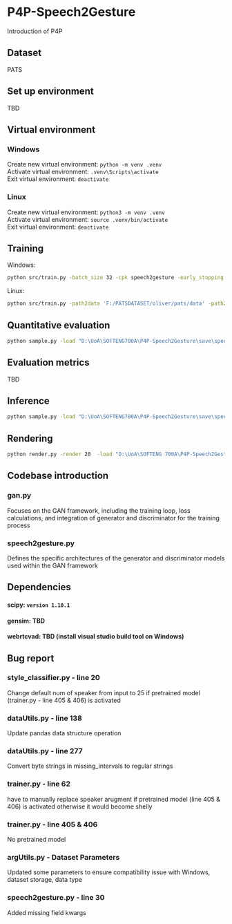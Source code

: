 # P4P-Speech2Gesture

Introduction of P4P

## Dataset

PATS

## Set up environment

TBD

## Virtual environment

### Windows

Create new virtual environment: `python -m venv .venv` <br>
Activate virtual environment: `.venv\Scripts\activate` <br>
Exit virtual environment: `deactivate` <br>

### Linux

Create new virtual environment: `python3 -m venv .venv` <br>
Activate virtual environment: `source .venv/bin/activate` <br>
Exit virtual environment: `deactivate` <br>

## Training

Windows:

```sh
python src/train.py -batch_size 32 -cpk speech2gesture -early_stopping 0 -exp 1 -fs_new '[15, 15]' -gan 1 -loss L1Loss -model Speech2Gesture_G -note speech2gesture -num_epochs 100 -overfit 0 -render 0 -save_dir save/speech2gesture/oliver -stop_thresh 3 -tb 1 -window_hop 5
```

Linux:

```sh
python src/train.py -path2data 'F:/PATSDATASET/oliver/pats/data' -path2outdata 'F:/PATSDATASET/oliver/pats/data' -batch_size 32 -cpk speech2gesture -early_stopping 0 -exp 1 -fs_new '[15, 15]' -gan 1 -input_modalities '["audio/log_mel_400"]' -loss L1Loss -modalities '["pose/data", "audio/log_mel_400"]' -model Speech2Gesture_G -note speech2gesture -num_epochs 100 -overfit 0 -render 0 -save_dir save/speech2gesture/oliver -speaker '["oliver"]' -stop_thresh 3 -tb 1 -window_hop 5
```

## Quantitative evaluation

```sh
python sample.py -load "D:\UoA\SOFTENG700A\P4P-Speech2Gesture\save\speech2gesture\oliver\exp_105_cpk_speech2gesture_speaker_['oliver']_model_Speech2Gesture_G_note_speech2gesture_weights.p" -path2data "F:\PATSDATASET\oliver\pats\data"
```

## Evaluation metrics

TBD

## Inference

```sh
python sample.py -load "D:\UoA\SOFTENG700A\P4P-Speech2Gesture\save\speech2gesture\oliver\exp_105_cpk_speech2gesture_speaker_['oliver']_model_Speech2Gesture_G_note_speech2gesture_weights.p" -sample_all_styles 20 -path2data "F:\PATSDATASET\oliver\pats\data"
```

## Rendering

```sh
python render.py -render 20  -load "D:\UoA\SOFTENG 700A\P4P-Speech2Gesture\save\speech2gesture\oliver\exp_105_cpk_speech2gesture_speaker_['oliver']_model_Speech2Gesture_G_note_speech2gesture_weights.p" -render_text 0 -path2data "F:\PATSDATASET\oliver\pats\data"
```

## Codebase introduction

### gan.py

Focuses on the GAN framework, including the training loop, loss calculations, and integration of generator and discriminator for the training process

### speech2gesture.py

Defines the specific architectures of the generator and discriminator models used within the GAN framework

## Dependencies

#### scipy: `version 1.10.1`

#### gensim: TBD

#### webrtcvad: TBD (install visual studio build tool on Windows)

## Bug report

### style_classifier.py - line 20

Change default num of speaker from input to 25 if pretrained model (trainer.py - line 405 & 406) is activated

### dataUtils.py - line 138

Update pandas data structure operation

### dataUtils.py - line 277

Convert byte strings in missing_intervals to regular strings

### trainer.py - line 62

have to manually replace speaker arugment if pretrained model (line 405 & 406) is activated otherwise it would become shelly

### trainer.py - line 405 & 406

No pretrained model

### argUtils.py - Dataset Parameters

Updated some parameters to ensure compatibility issue with Windows, dataset storage, data type

### speech2gesture.py - line 30

Added missing field kwargs
